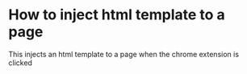 # How to inject html template to a page

This injects an html template to a page when the chrome extension is clicked
